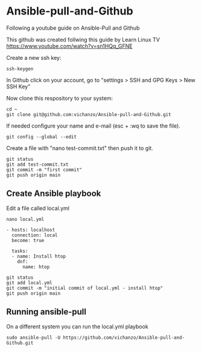 # Ansible-pull-and-Github
Following a youtube guide on Ansible-Pull and Github

This github was created follwing this guide by Learn Linux TV
https://www.youtube.com/watch?v=sn1HQq_GFNE

Create a new ssh key:
```
ssh-keygen
```

In Github click on your account, go to "settings > SSH and GPG Keys > New SSH Key"

Now clone this respository to your system:
```
cd ~
git clone git@github.com:vichanzo/Ansible-pull-and-Github.git
```

If needed configure your name and e-mail (esc + :wq to save the file).
```
git config --global --edit
```

Create a file with "nano test-commit.txt" then push it to git.
```
git status
git add test-commit.txt
git commit -m "first commit"
git push origin main
```

## Create Ansible playbook
Edit a file called local.yml
```
nano local.yml
```
```
- hosts: localhost
  connection: local
  become: true
  
  tasks:
  - name: Install htop
    dnf:
      name: htop
```

```
git status
git add local.yml
git commit -m "initial commit of local.yml - install htop"
git push origin main
```

## Running ansible-pull
On a different system you can run the local.yml playbook

```
sudo ansible-pull -U https://github.com/vichanzo/Ansible-pull-and-Github.git
```

